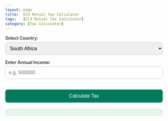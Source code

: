 ```yaml
---
layout: page
title:  Old Mutual Tax Calculator
tags:   [Old Mutual Tax Calculator]
category: [Tax Calculator]
---
```


  <style>
    .calculator-container {
      background: #ffffff;
      border-radius: 12px;
      padding: 30px;
      max-width: 400px;
      width: 100%;
      box-shadow: 0 8px 20px rgba(0, 0, 0, 0.1);
    }

    h1 {
      font-size: 22px;
      margin-bottom: 20px;
      text-align: center;
      color: #2c3e50;
    }

    label {
      font-weight: 600;
      margin-top: 15px;
      display: block;
      color: #333;
    }

    select, input {
      width: 100%;
      padding: 10px;
      margin-top: 5px;
      border: 1px solid #ccc;
      border-radius: 8px;
      font-size: 16px;
      box-sizing: border-box;
    }

    button {
      width: 100%;
      padding: 12px;
      margin-top: 20px;
      background-color: #007b5e;
      color: #fff;
      border: none;
      border-radius: 8px;
      font-size: 16px;
      cursor: pointer;
      transition: background-color 0.3s ease;
    }

    button:hover {
      background-color: #00664d;
    }

    .result {
      margin-top: 20px;
      padding: 10px;
      background: #e8f5e9;
      color: #2e7d32;
      border: 1px solid #c8e6c9;
      border-radius: 8px;
      font-weight: bold;
      text-align: center;
    }
  </style>
  <label for="country">Select Country:</label>
  <select id="country">
    <option value="za">South Africa</option>
    <option value="na">Namibia</option>
    <option value="zw">Zimbabwe</option>
  </select>
  
  <label for="income">Enter Annual Income:</label>
  <input type="number" id="income" placeholder="e.g. 500000" />

  <button onclick="calculateTax()">Calculate Tax</button>
  
  <div class="result" id="result"></div>
<script>
    function calculateTax() {
  const income = parseFloat(document.getElementById("income").value);
  const country = document.getElementById("country").value;
  const resultEl = document.getElementById("result");
  if (isNaN(income) || income < 0) {
    resultEl.textContent = "Please enter a valid income.";
    return;
  }
  let tax = 0;
  switch (country) {
    case "za": // South Africa (Simplified example)
      tax = income <= 226000 ? 0 : income * 0.18;
      break;
    case "na": // Namibia (Simplified example)
      tax = income <= 50000 ? 0 : income * 0.20;
      break;
    case "zw": // Zimbabwe (Simplified example)
      tax = income <= 120000 ? 0 : income * 0.25;
      break;
    default:
      resultEl.textContent = "Country not supported.";
      return;
  }
  resultEl.textContent = `Estimated Tax: ${tax.toLocaleString('en-ZA', { style: 'currency', currency: 'ZAR' })}`;
}
</script>
